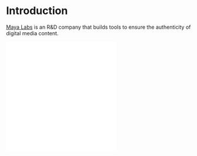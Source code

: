 # Introduction

[Maya Labs](https://mayalabs.tech/) is an R&D company that builds tools to ensure the authenticity of digital media content.

[//]: # (![]&#40;./logo.png&#41;)

<img src="./logo.png" width="300" height="300">